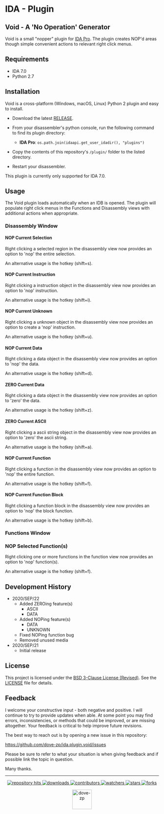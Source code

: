 # IDA - Plugin
## Void - A 'No Operation' Generator

Void is a small "nopper" plugin for [IDA Pro](https://www.hex-rays.com/products/ida/). The plugin creates NOP'd areas though simple convenient actions to relevant right click menus.

## Requirements

+ IDA 7.0
+ Python 2.7

## Installation

Void is a cross-platform (Windows, macOS, Linux) Python 2 plugin and easy to install.

* Download the latest [RELEASE](https://github.com/dove-zp/ida.plugin.void/releases).
* From your disassembler's python console, run the following command to find its plugin directory:
  * **IDA Pro**: `os.path.join(idaapi.get_user_idadir(), "plugins")`

* Copy the contents of this repository's `/plugin/` folder to the listed directory.
* Restart your disassembler.

This plugin is currently only supported for IDA 7.0.

## Usage

The Void plugin loads automatically when an IDB is opened. The plugin will populate right click menus in the Functions and Disassembly views with additional actions when appropriate.

### Disassembly Window

#### NOP Current Selection

Right clicking a selected region in the disassembly view now provides an option to 'nop' the entire selection.

An alternative usage is the hotkey (shift+s).

#### NOP Current Instruction

Right clicking a instruction object in the disassembly view now provides an option to 'nop' instruction.

An alternative usage is the hotkey (shift+i).

#### NOP Current Unknown

Right clicking a unknown object in the disassembly view now provides an option to create a 'nop' instruction.

An alternative usage is the hotkey (shift+u).

#### NOP Current Data

Right clicking a data object in the disassembly view now provides an option to 'nop' the data.

An alternative usage is the hotkey (shift+d).

#### ZERO Current Data

Right clicking a data object in the disassembly view now provides an option to 'zero' the data.

An alternative usage is the hotkey (shift+z).

#### ZERO Current ASCII

Right clicking a ascii string object in the disassembly view now provides an option to 'zero' the ascii string.

An alternative usage is the hotkey (shift+a).

#### NOP Current Function

Right clicking a function in the disassembly view now provides an option to 'nop' the entire function.

An alternative usage is the hotkey (shift+f).

#### NOP Current Function Block

Right clicking a function block in the disassembly view now provides an option to 'nop' the block function.

An alternative usage is the hotkey (shift+b).

### Functions Window

### NOP Selected Function(s)

Right clicking one or more functions in the function view now provides an option to 'nop' function(s).

An alternative usage is the hotkey (shift+f).

## Development History

+ 2020/SEP/22
  + Added ZEROing feature(s)
    + ASCII
    + DATA
  + Added NOPing feature(s)
    + DATA
    + UNKNOWN
  + Fixed NOPing function bug
  + Removed unused media
+ 2020/SEP/21
  + Initial release

## License

This project is licensed under the [BSD 3-Clause License (Revised)](https://tldrlegal.com/license/bsd-3-clause-license-(revised)). See the [LICENSE](./LICENSE.md) file for details.

<!--  -->

## Feedback

I welcome your constructive input - both negative and positive. I will continue to try to provide updates when able. At some point you may find errors, inconsistencies, or methods that could be improved, or are missing altogether. Your feedback is critical to help improve future revisions.

The best way to reach out is by opening a new issue in this repository:

https://github.com/dove-zp/ida.plugin.void/issues

Please be sure to refer to what your situation is when giving feedback and if possible link the topic in question.

Many thanks.

<hr/>

<p align="center">
  <p align="center">
    <a href="https://hits.seeyoufarm.com/api/count/graph/dailyhits.svg?url=https://github.com/dove-zp/ida.plugin.void">
      <img src="https://hits.seeyoufarm.com/api/count/incr/badge.svg?url=https%3A%2F%2Fgithub.com%2Fdove-zp%2Fida.plugin.void&count_bg=%2379C83D&title_bg=%23555555&icon=&icon_color=%23E7E7E7&title=hits&edge_flat=true" alt="repository hits">
    </a>
    <a href="https://github.com/dove-zp/ida.plugin.void/releases">
      <img src="https://img.shields.io/github/downloads/dove-zp/ida.plugin.void/total?style=flat-square" alt="downloads"/>
    </a>
    <a href="https://github.com/dove-zp/ida.plugin.void/graphs/contributors">
      <img src="https://img.shields.io/github/contributors/dove-zp/ida.plugin.void?style=flat-square" alt="contributors"/>
    </a>
    <a href="https://github.com/dove-zp/ida.plugin.void/watchers">
      <img src="https://img.shields.io/github/watchers/dove-zp/ida.plugin.void?style=flat-square" alt="watchers"/>
    </a>
    <a href="https://github.com/dove-zp/ida.plugin.void/stargazers">
      <img src="https://img.shields.io/github/stars/dove-zp/ida.plugin.void?style=flat-square" alt="stars"/>
    </a>
    <a href="https://github.com/dove-zp/ida.plugin.void/network/members">
      <img src="https://img.shields.io/github/forks/dove-zp/ida.plugin.void?style=flat-square" alt="forks"/>
    </a>
  </p>
</p>

<p align="center">
  <a href="https://github.com/dove-zp">
    <img width="64" heigth="64" src="https://avatars.githubusercontent.com/u/89095890" alt="dove-zp"/>
  </a>  
</p>
